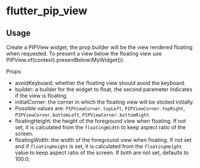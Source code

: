 # flutter_pip_view

## Usage

Create a PIPView widget, the prop builder will be the view rendered floating when requested. To present a view below the floating view use PIPView.of(context).presentBelow(MyWidget()).

Props:

* avoidKeyboard: whether the floating view should avoid the keyboard.
* builder: a builder for the widget to float, the second parameter indicates if the view is floating.
* initialCorner: the corner in which the floating view will be sticked initially.
* Possible values are: `PIPViewCorner.topLeft`, `PIPViewCorner.topRight`, `PIPViewCorner.bottomLeft`, `PIPViewCorner.bottomRight`.
* floatingHeight: the height of the foreground view when floating. If not set, it is calculated from the `floatingWidth` to keep aspect ratio of the screen.
* floatingWidth: the width of the foreground view when floating. If not set and if `floatingHeight` is set, it is calculated from the `floatingHeight` value to keep aspect ratio of the screen. If both are not set, defaults to 100.0;
